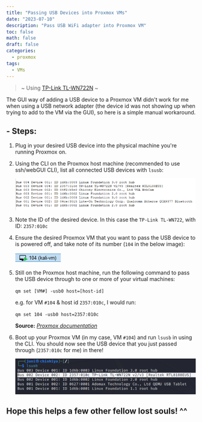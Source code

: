 ```yaml
---
title: "Passing USB Devices into Proxmox VMs"
date: "2023-07-10"
description: "Pass USB WiFi adapter into Proxmox VM"
toc: false
math: false
draft: false
categories:
  - proxmox
tags: 
  - VMs
---
```


> ~ Using [TP-Link TL-WN722N](/posts/3/51YRuNnOOxL._AC_UF894,1000_QL80_.jpg) ~


The GUI way of adding a USB device to a Proxmox VM didn't work for me when using a USB network adapter (the device id was not showing up when trying to add to the VM via the GUI), so here is a simple manual workaround.

## - Steps:

1. Plug in your desired USB device into the physical machine you're running Proxmox on.

2. Using the CLI on the Proxmox host machine (recommended to use ssh/webGUI CLI), list all connected USB devices with `lsusb`:

    ![](/posts/3/92c790c2-8df1-4fe9-b207-8822f3458801.png)

3. Note the ID of the desired device. In this case the `TP-Link TL-WN722`, with ID: `2357:010c`

4. Ensure the desired Proxmox VM that you want to pass the USB device to is powered off, and take note of its number (`104` in the below image):

    ![](/posts/3/1198292a-3a93-4620-9c7f-27daa746d07e.png)

5. Still on the Proxmox host machine, run the following command to pass the USB device through to one or more of your virtual machines:

    `qm set [VM#] -usb0 host=[host-id]`

    e.g. for VM `#104` & host id `2357:010c`, I would run:

    `qm set 104 -usb0 host=2357:010c`

    **Source:** [*Proxmox documentation*](https://pve.proxmox.com/wiki/USB_Devices_in_Virtual_Machines)

6. Boot up your Proxmox VM (in my case, VM `#104`) and run `lsusb` in using the CLI. You should now see the USB device that you just passed through (`2357:010c` for me) in there!

    ![](/posts/3/649e3f6b-48ca-4f50-a9b8-7189d64a135b.png)

## Hope this helps a few other fellow lost souls! ^^